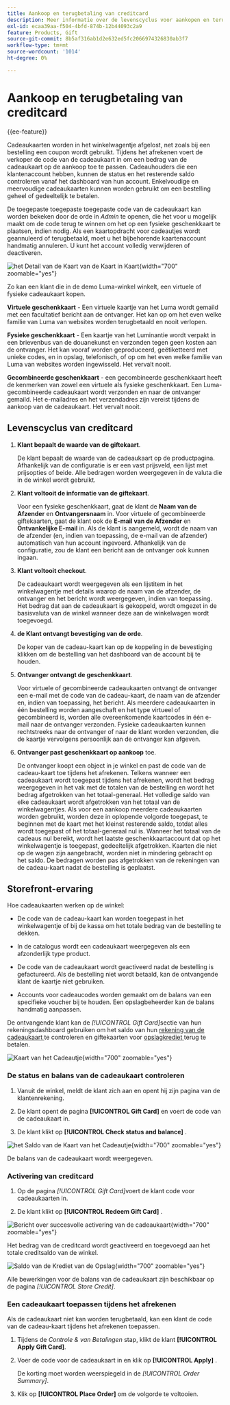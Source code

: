 ```yaml
---
title: Aankoop en terugbetaling van creditcard
description: Meer informatie over de levenscyclus voor aankopen en terugbetalen van cadeaukaarten wanneer u cadeaukaarten opneemt in uw winkelcatalogus.
exl-id: ecaa39aa-f504-4bfd-874b-12b44093c2a9
feature: Products, Gift
source-git-commit: 8b5af316ab1d2e632ed5fc2066974326830ab3f7
workflow-type: tm+mt
source-wordcount: '1014'
ht-degree: 0%

---
```


# Aankoop en terugbetaling van creditcard

{{ee-feature}}

Cadeaukaarten worden in het winkelwagentje afgelost, net zoals bij een bestelling een coupon wordt gebruikt. Tijdens het afrekenen voert de verkoper de code van de cadeaukaart in om een bedrag van de cadeaukaart op de aankoop toe te passen. Cadeauhouders die een klantenaccount hebben, kunnen de status en het resterende saldo controleren vanaf het dashboard van hun account. Enkelvoudige en meervoudige cadeaukaarten kunnen worden gebruikt om een bestelling geheel of gedeeltelijk te betalen.

De toegepaste toegepaste toegepaste code van de cadeaukaart kan worden bekeken door de orde in _Admin_ te openen, die het voor u mogelijk maakt om de code terug te winnen om het op een fysieke geschenkkaart te plaatsen, indien nodig. Als een kaartopdracht voor cadeautjes wordt geannuleerd of terugbetaald, moet u het bijbehorende kaartenaccount handmatig annuleren. U kunt het account volledig verwijderen of deactiveren.

![ het Detail van de Kaart van de Kaart in Kaart ](./assets/storefront-gift-card-order-customer-account.png){width="700" zoomable="yes"}

Zo kan een klant die in de demo Luma-winkel winkelt, een virtuele of fysieke cadeaukaart kopen.

**Virtuele geschenkkaart** - Een virtuele kaartje van het Luma wordt gemaild met een facultatief bericht aan de ontvanger. Het kan op om het even welke familie van Luma van websites worden terugbetaald en nooit verlopen.

**Fysieke geschenkkaart** - Een kaartje van het Luminantie wordt verpakt in een brievenbus van de douanekunst en verzonden tegen geen kosten aan de ontvanger. Het kan vooraf worden geproduceerd, geëtiketteerd met unieke codes, en in opslag, telefonisch, of op om het even welke familie van Luma van websites worden ingewisseld. Het vervalt nooit.

**Gecombineerde geschenkkaart** - een gecombineerde geschenkkaart heeft de kenmerken van zowel een virtuele als fysieke geschenkkaart. Een Luma-gecombineerde cadeaukaart wordt verzonden en naar de ontvanger gemaild. Het e-mailadres en het verzendadres zijn vereist tijdens de aankoop van de cadeaukaart. Het vervalt nooit.

## Levenscyclus van creditcard

1. **Klant bepaalt de waarde van de giftekaart**.

   De klant bepaalt de waarde van de cadeaukaart op de productpagina. Afhankelijk van de configuratie is er een vast prijsveld, een lijst met prijsopties of beide. Alle bedragen worden weergegeven in de valuta die in de winkel wordt gebruikt.

1. **Klant voltooit de informatie van de giftekaart**.

   Voor een fysieke geschenkkaart, gaat de klant de **Naam van de Afzender** en **Ontvangersnaam** in. Voor virtuele of gecombineerde giftekaarten, gaat de klant ook de **E-mail van de Afzender** en **Ontvankelijke E-mail** in. Als de klant is aangemeld, wordt de naam van de afzender (en, indien van toepassing, de e-mail van de afzender) automatisch van hun account ingevoerd. Afhankelijk van de configuratie, zou de klant een bericht aan de ontvanger ook kunnen ingaan.

1. **Klant voltooit checkout**.

   De cadeaukaart wordt weergegeven als een lijstitem in het winkelwagentje met details waarop de naam van de afzender, de ontvanger en het bericht wordt weergegeven, indien van toepassing. Het bedrag dat aan de cadeaukaart is gekoppeld, wordt omgezet in de basisvaluta van de winkel wanneer deze aan de winkelwagen wordt toegevoegd.

1. **de Klant ontvangt bevestiging van de orde**.

   De koper van de cadeau-kaart kan op de koppeling in de bevestiging klikken om de bestelling van het dashboard van de account bij te houden.

1. **Ontvanger ontvangt de geschenkkaart**.

   Voor virtuele of gecombineerde cadeaukaarten ontvangt de ontvanger een e-mail met de code van de cadeau-kaart, de naam van de afzender en, indien van toepassing, het bericht. Als meerdere cadeaukaarten in één bestelling worden aangeschaft en het type virtueel of gecombineerd is, worden alle overeenkomende kaartcodes in één e-mail naar de ontvanger verzonden. Fysieke cadeaukaarten kunnen rechtstreeks naar de ontvanger of naar de klant worden verzonden, die de kaartje vervolgens persoonlijk aan de ontvanger kan afgeven.

1. **Ontvanger past geschenkkaart op aankoop** toe.

   De ontvanger koopt een object in je winkel en past de code van de cadeau-kaart toe tijdens het afrekenen. Telkens wanneer een cadeaukaart wordt toegepast tijdens het afrekenen, wordt het bedrag weergegeven in het vak met de totalen van de bestelling en wordt het bedrag afgetrokken van het totaal-generaal. Het volledige saldo van elke cadeaukaart wordt afgetrokken van het totaal van de winkelwagentjes. Als voor een aankoop meerdere cadeaukaarten worden gebruikt, worden deze in oplopende volgorde toegepast, te beginnen met de kaart met het kleinst resterende saldo, totdat alles wordt toegepast of het totaal-generaal nul is. Wanneer het totaal van de cadeaus nul bereikt, wordt het laatste geschenkkaartaccount dat op het winkelwagentje is toegepast, gedeeltelijk afgetrokken. Kaarten die niet op de wagen zijn aangebracht, worden niet in mindering gebracht op het saldo. De bedragen worden pas afgetrokken van de rekeningen van de cadeau-kaart nadat de bestelling is geplaatst.

## Storefront-ervaring

Hoe cadeaukaarten werken op de winkel:

- De code van de cadeau-kaart kan worden toegepast in het winkelwagentje of bij de kassa om het totale bedrag van de bestelling te dekken.

- In de catalogus wordt een cadeaukaart weergegeven als een afzonderlijk type product.

- De code van de cadeaukaart wordt geactiveerd nadat de bestelling is gefactureerd. Als de bestelling niet wordt betaald, kan de ontvangende klant de kaartje niet gebruiken.

- Accounts voor cadeaucodes worden gemaakt om de balans van een specifieke voucher bij te houden. Een opslagbeheerder kan de balans handmatig aanpassen.

De ontvangende klant kan de _[!UICONTROL Gift Card]_&#x200B;sectie van hun rekeningsdashboard gebruiken om het saldo van hun [ rekening van de cadeaukaart ](product-gift-card-accounts.md) te controleren en giftekaarten voor [ opslagkrediet ](../customers/store-credit-using.md) terug te betalen.

![ Kaart van het Cadeautje ](./assets/account-dashboard-gift-card.png){width="700" zoomable="yes"}

### De status en balans van de cadeaukaart controleren

1. Vanuit de winkel, meldt de klant zich aan en opent hij zijn pagina van de klantenrekening.

1. De klant opent de pagina **[!UICONTROL Gift Card]** en voert de code van de cadeaukaart in.

1. De klant klikt op **[!UICONTROL Check status and balance]** .

![ het Saldo van de Kaart van het Cadeautje ](./assets/gift-balance.png){width="700" zoomable="yes"}

De balans van de cadeaukaart wordt weergegeven.

### Activering van creditcard

1. Op de pagina _[!UICONTROL Gift Card]_&#x200B;voert de klant code voor cadeaukaarten in.

1. De klant klikt op **[!UICONTROL Redeem Gift Card]** .

![ Bericht over succesvolle activering van de cadeaukaart ](./assets/gift-redeemed-balance.png){width="700" zoomable="yes"}

Het bedrag van de creditcard wordt geactiveerd en toegevoegd aan het totale creditsaldo van de winkel.

![ Saldo van de Krediet van de Opslag ](./assets/store-credit.png){width="700" zoomable="yes"}

Alle bewerkingen voor de balans van de cadeaukaart zijn beschikbaar op de pagina _[!UICONTROL Store Credit]_.

### Een cadeaukaart toepassen tijdens het afrekenen

Als de cadeaukaart niet kan worden terugbetaald, kan een klant de code van de cadeau-kaart tijdens het afrekenen toepassen.

1. Tijdens de _Controle &amp; van Betalingen_ stap, klikt de klant **[!UICONTROL Apply Gift Card]**.

1. Voer de code voor de cadeaukaart in en klik op **[!UICONTROL Apply]** .

   De korting moet worden weerspiegeld in de _[!UICONTROL Order Summary]_.

1. Klik op **[!UICONTROL Place Order]** om de volgorde te voltooien.
